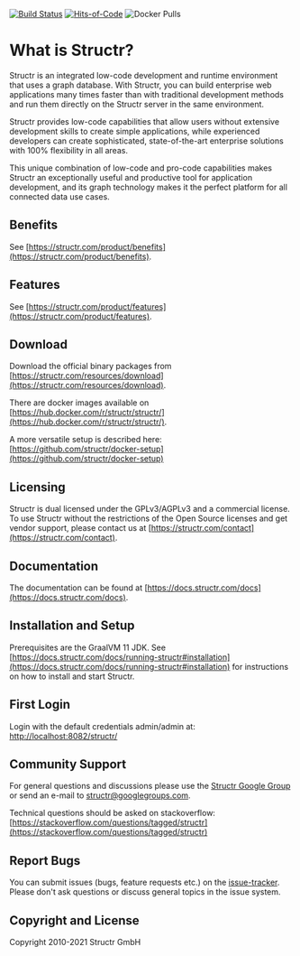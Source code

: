 [![Build Status](http://ci.structr.org:59398/job/Structr/badge/icon)](http://ci.structr.org:59398/job/Structr)
[![Hits-of-Code](https://hitsofcode.com/github/structr/structr)](https://hitsofcode.com/view/github/structr/structr)
![Docker Pulls](https://img.shields.io/docker/pulls/structr/structr.svg)

# What is Structr?

Structr is an integrated low-code development and runtime environment that uses a graph database. With Structr, you can build enterprise web applications many times faster than with traditional development methods and run them directly on the Structr server in the same environment.

Structr provides low-code capabilities that allow users without extensive development skills to create simple applications, while experienced developers can create sophisticated, state-of-the-art enterprise solutions with 100% flexibility in all areas.

This unique combination of low-code and pro-code capabilities makes Structr an exceptionally useful and productive tool for application development, and its graph technology makes it the perfect platform for all connected data use cases.

## Benefits

See [https://structr.com/product/benefits](https://structr.com/product/benefits).

## Features

See [https://structr.com/product/features](https://structr.com/product/features).

## Download

Download the official binary packages from [https://structr.com/resources/download](https://structr.com/resources/download).

There are docker images available on [https://hub.docker.com/r/structr/structr/](https://hub.docker.com/r/structr/structr/).

A more versatile setup is described here: [https://github.com/structr/docker-setup](https://github.com/structr/docker-setup)

## Licensing

Structr is dual licensed under the GPLv3/AGPLv3 and a commercial license. To use Structr without the restrictions of the Open Source licenses and get vendor support, please contact us at [https://structr.com/contact](https://structr.com/contact).

## Documentation

The documentation can be found at [https://docs.structr.com/docs](https://docs.structr.com/docs).

## Installation and Setup

Prerequisites are the GraalVM 11 JDK. See [https://docs.structr.com/docs/running-structr#installation](https://docs.structr.com/docs/running-structr#installation) for instructions on how to install and start Structr.

## First Login

Login with the default credentials admin/admin at: [http://localhost:8082/structr/](http://localhost:8082/structr/)

## Community Support

For general questions and discussions please use the [Structr Google Group](https://groups.google.com/forum/#!forum/structr) or send an e-mail to [structr@googlegroups.com](structr@googlegroups.com).

Technical questions should be asked on stackoverflow: [https://stackoverflow.com/questions/tagged/structr](https://stackoverflow.com/questions/tagged/structr)

## Report Bugs

You can submit issues (bugs, feature requests etc.) on the [issue-tracker](https://github.com/structr/structr/issues). Please don't ask questions or discuss general topics in the issue system.

## Copyright and License

Copyright 2010-2021 Structr GmbH
